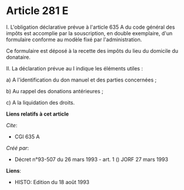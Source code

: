 # Article 281 E

I. L'obligation déclarative prévue à l'article 635 A du code général des impôts est accomplie par la souscription, en double
exemplaire, d'un formulaire conforme au modèle fixé par l'administration.

Ce formulaire est déposé à la recette des impôts du lieu du domicile du donataire.

II. La déclaration prévue au I indique les éléments utiles :

a) A l'identification du don manuel et des parties concernées ;

b) Au rappel des donations antérieures ;

c) A la liquidation des droits.

**Liens relatifs à cet article**

_Cite_:

  - CGI 635 A

_Créé par_:

  - Décret n°93-507 du 26 mars 1993 - art. 1 () JORF 27 mars 1993

**Liens**:

  - HISTO: Edition du 18 août 1993
